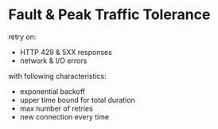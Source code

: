 # Fault & Peak Traffic Tolerance

retry on:

- HTTP 429 & 5XX responses
- network & I/O errors

with following characteristics:

- exponential backoff
- upper time bound for total duration
- max number of retries
- new connection every time
